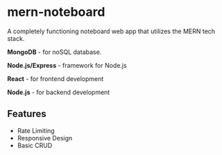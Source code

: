 ﻿# mern-noteboard

A completely functioning noteboard web app that utilizes the MERN tech stack.

**MongoDB** - for noSQL database.

**Node.js/Express** - framework for Node.js

**React** - for frontend development

**Node.js** - for backend development

## Features
- Rate Limiting
- Responsive Design
- Basic CRUD
